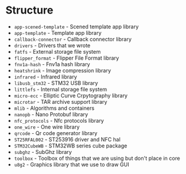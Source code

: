 # Structure

- `app-scened-template` - Scened template app library
- `app-template`        - Template app library
- `callback-connector`  - Callback connector library
- `drivers`             - Drivers that we wrote
- `fatfs`               - External storage file system
- `flipper_format`      - Flipper File Format library
- `fnv1a-hash`          - Fnv1a hash library
- `heatshrink`          - Image compression library
- `infrared`            - Infrared library
- `libusb_stm32`        - STM32 USB library
- `littlefs`            - Internal storage file system
- `micro-ecc`           - Elliptic Curve Crpytography library
- `microtar`            - TAR archive support library
- `mlib`                - Algorithms and containers
- `nanopb`              - Nano Protobuf library
- `nfc_protocols`       - Nfc protocols library
- `one_wire`            - One wire library
- `qrcode`              - Qr code generator library
- `ST25RFAL002`         - ST253916 driver and NFC hal
- `STM32CubeWB`         - STM32WB series cube package
- `subghz`              - SubGhz library
- `toolbox`             - Toolbox of things that we are using but don't place in core
- `u8g2`                - Graphics library that we use to draw GUI
